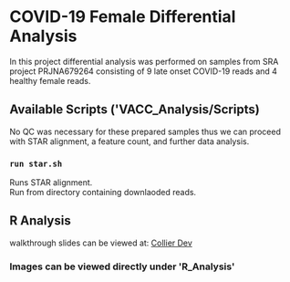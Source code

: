 # COVID-19 Female Differential Analysis

In this project differential analysis was performed on samples from SRA project PRJNA679264 consisting of 9 late onset COVID-19 reads and 4 healthy female reads. 

## Available Scripts ('VACC_Analysis/Scripts)

No QC was necessary for these prepared samples thus we can proceed with STAR alignment, a feature count, and further data analysis.

### `run star.sh`
Runs STAR alignment.\
Run from directory containing downlaoded reads.

## R Analysis

walkthrough slides can be viewed at: <a href="http://collierdev.com/covid-19-differential/readme"> Collier Dev </a>

### Images can be viewed directly under 'R_Analysis'



